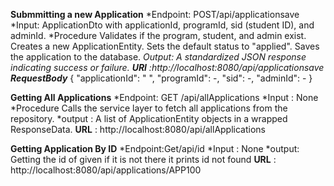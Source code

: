 **Submmitting a new Application**
 *Endpoint: POST/api/applicationsave
 *Input: ApplicationDto with applicationId, programId, sid (student ID), and adminId.
 *Procedure
         Validates if the program, student, and admin exist.
         Creates a new ApplicationEntity.
         Sets the default status to "applied".
         Saves the application to the database.
*Output: A standardized JSON response indicating success or failure.
**URl**        :http://localhost:8080/api/applicationsave
**RequestBody***
{
  "applicationId": " ",
  "programId": -,
  "sid": -,
  "adminId": -
}

**Getting All Applications**
 *Endpoint: GET /api/allApplications
 *Input   : None
 *Procedure
          Calls the service layer to fetch all applications from the repository.
 *output : A list of ApplicationEntity objects in a wrapped ResponseData.
**URL**  : http://localhost:8080/api/allApplications

**Getting Application By ID**
  *Endpoint:Get/api/id
  *Input : None
  *output: Getting the id of given if it is not there it prints id not found
**URL** : http://localhost:8080/api/applications/APP100


